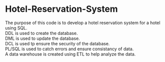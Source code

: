 # Hotel-Reservation-System
The purpose of this code is to develop a hotel reservation system for a hotel using SQL. <br>
DDL is used to create the database. <br>
DML is used to update the database. <br>
DCL is used tp ensure the security of the database. <br>
PL/SQL is used to catch errors and ensure consistancy of data. <br>
A data warehouse is created using ETL to help analyze the data. <br>
